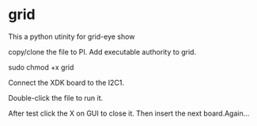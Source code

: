# grid
This a python utinity for grid-eye show

copy/clone the file to PI.
Add executable authority to grid.

sudo chmod +x grid

Connect the XDK board to the I2C1. 

Double-click the file to run it.

After test click the X on GUI to close it. 
Then insert the next board.Again...
